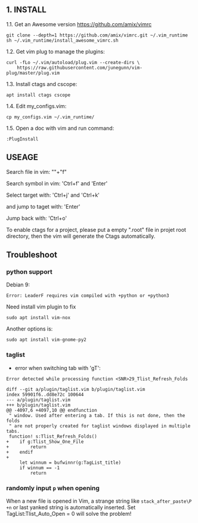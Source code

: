 ## 1. INSTALL

1.1. Get an Awesome version  https://github.com/amix/vimrc

```
git clone --depth=1 https://github.com/amix/vimrc.git ~/.vim_runtime
sh ~/.vim_runtime/install_awesome_vimrc.sh
```

1.2. Get vim plug to manage the plugins:

```
curl -fLo ~/.vim/autoload/plug.vim --create-dirs \
    https://raw.githubusercontent.com/junegunn/vim-plug/master/plug.vim
```

1.3. Install ctags and cscope:

```
apt install ctags cscope
```

1.4. Edit my_configs.vim:

```
cp my_configs.vim ~/.vim_runtime/
```

1.5. Open a doc with vim and run command:

```
:PlugInstall
```


## USEAGE

Search file in vim:
"\"+"f"

Search symbol in vim:
'Ctrl+f' and 'Enter'

Select target with:
'Ctrl+j' and 'Ctrl+k'

and jump to taget with:
'Enter'

Jump back with:
'Ctrl+o'

To enable ctags for a project, please put a empty ".root" file in projet
root directory, then the vim will generate the Ctags automatically.

## Troubleshoot

### python support

Debian 9:

```
Error: LeaderF requires vim compiled with +python or +python3
```

Need install vim plugin to fix

```
sudo apt install vim-nox
```

Another options is:

```
sudo apt install vim-gnome-py2
```
### taglist

- error when switching tab with 'gT':

```
Error detected while processing function <SNR>29_Tlist_Refresh_Folds
```

```shell
diff --git a/plugin/taglist.vim b/plugin/taglist.vim
index 59901f6..dd8e72c 100644
--- a/plugin/taglist.vim
+++ b/plugin/taglist.vim
@@ -4097,6 +4097,10 @@ endfunction
 " window. Used after entering a tab. If this is not done, then the folds
 " are not properly created for taglist windows displayed in multiple tabs.
 function! s:Tlist_Refresh_Folds()
+    if g:Tlist_Show_One_File
+        return
+    endif
+
     let winnum = bufwinnr(g:TagList_title)
     if winnum == -1
         return
```

### randomly input `p` when opening

When a new file is opened in Vim, a strange string like `stack_after_paste\P +n`
or last yanked string is automatically inserted. Set TagList:Tlist_Auto_Open = 0
will solve the problem!
